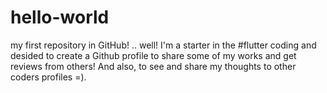 # hello-world
my first repository in GitHub! ..
well! I'm a starter in the #flutter coding
and desided to create a Github profile to share some of my works
and get reviews from others! And also, to see and share my thoughts to other coders profiles =).
